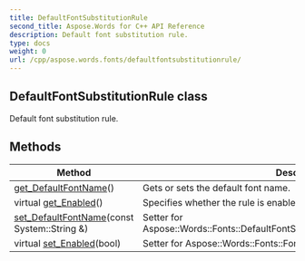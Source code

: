```yaml
---
title: DefaultFontSubstitutionRule
second_title: Aspose.Words for C++ API Reference
description: Default font substitution rule. 
type: docs
weight: 0
url: /cpp/aspose.words.fonts/defaultfontsubstitutionrule/
---
```

## DefaultFontSubstitutionRule class


Default font substitution rule. 

## Methods

| Method | Description |
| --- | --- |
| [get_DefaultFontName](./get_defaultfontname/)() | Gets or sets the default font name.  |
| virtual [get_Enabled](../fontsubstitutionrule/get_enabled/)() | Specifies whether the rule is enabled or not.  |
| [set_DefaultFontName](./set_defaultfontname/)(const System::String &) | Setter for Aspose::Words::Fonts::DefaultFontSubstitutionRule::get_DefaultFontName.  |
| virtual [set_Enabled](../fontsubstitutionrule/set_enabled/)(bool) | Setter for Aspose::Words::Fonts::FontSubstitutionRule::get_Enabled.  |
